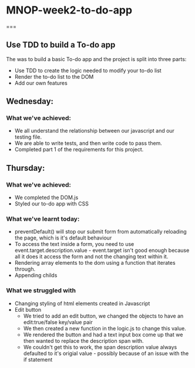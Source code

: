 # MNOP-week2-to-do-app
===
## Use TDD to build a To-do app

The was to build a basic To-do app and the project is split into three parts:
* Use TDD to create the logic needed to modify your to-do list 
* Render the to-do list to the DOM
* Add our own features

## Wednesday:
### What we've achieved:

* We all understand the relationship between our javascript and our testing file.
* We are able to write tests, and then write code to pass them.
* Completed part 1 of the requirements for this project.

## Thursday:
### What we've achieved:
* We completed the DOM.js
* Styled our to-do app with CSS


### What we've learnt today:
* preventDefault() will stop our submit form from automatically reloading the page, which is it's default behaviour
* To access the text inside a form, you need to use event.target.description.value - event.target isn't good enough because all it does it access the form and not the changing text within it.
* Rendering array elements to the dom using a function that iterates through.
* Appending childs

### What we struggled with
* Changing styling of html elements created in Javascript 
* Edit button
    * We tried to add an edit button, we changed the objects to have an edit:true/false key/value pair
    * We then created a new function in the logic.js to change this value. 
    * We rendered the button and had a text input box come up that we then wanted to replace the description span with. 
    * We couldn't get this to work, the span description value always defaulted to it's origial value - possibly because of an issue with the if statement

